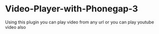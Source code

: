 Video-Player-with-Phonegap-3
============================

Using this plugin you can play video from any url  or you can play youtube video also
